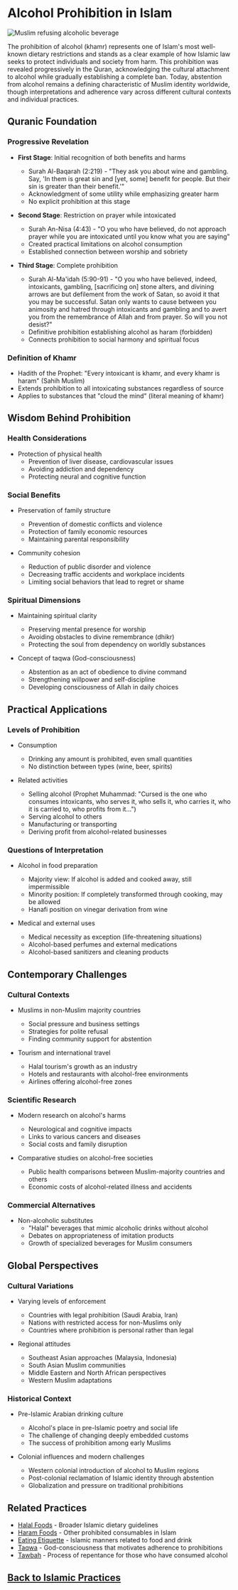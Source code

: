 # Alcohol Prohibition in Islam

![Muslim refusing alcoholic beverage](alcohol_prohibition.jpg)

The prohibition of alcohol (khamr) represents one of Islam's most well-known dietary restrictions and stands as a clear example of how Islamic law seeks to protect individuals and society from harm. This prohibition was revealed progressively in the Quran, acknowledging the cultural attachment to alcohol while gradually establishing a complete ban. Today, abstention from alcohol remains a defining characteristic of Muslim identity worldwide, though interpretations and adherence vary across different cultural contexts and individual practices.

## Quranic Foundation

### Progressive Revelation
- **First Stage**: Initial recognition of both benefits and harms
  - Surah Al-Baqarah (2:219) - "They ask you about wine and gambling. Say, 'In them is great sin and [yet, some] benefit for people. But their sin is greater than their benefit.'"
  - Acknowledgment of some utility while emphasizing greater harm
  - No explicit prohibition at this stage

- **Second Stage**: Restriction on prayer while intoxicated
  - Surah An-Nisa (4:43) - "O you who have believed, do not approach prayer while you are intoxicated until you know what you are saying"
  - Created practical limitations on alcohol consumption
  - Established connection between worship and sobriety

- **Third Stage**: Complete prohibition
  - Surah Al-Ma'idah (5:90-91) - "O you who have believed, indeed, intoxicants, gambling, [sacrificing on] stone alters, and divining arrows are but defilement from the work of Satan, so avoid it that you may be successful. Satan only wants to cause between you animosity and hatred through intoxicants and gambling and to avert you from the remembrance of Allah and from prayer. So will you not desist?"
  - Definitive prohibition establishing alcohol as haram (forbidden)
  - Connects prohibition to social harmony and spiritual focus

### Definition of Khamr
- Hadith of the Prophet: "Every intoxicant is khamr, and every khamr is haram" (Sahih Muslim)
- Extends prohibition to all intoxicating substances regardless of source
- Applies to substances that "cloud the mind" (literal meaning of khamr)

## Wisdom Behind Prohibition

### Health Considerations
- Protection of physical health
  - Prevention of liver disease, cardiovascular issues
  - Avoiding addiction and dependency
  - Protecting neural and cognitive function

### Social Benefits
- Preservation of family structure
  - Prevention of domestic conflicts and violence
  - Protection of family economic resources
  - Maintaining parental responsibility

- Community cohesion
  - Reduction of public disorder and violence
  - Decreasing traffic accidents and workplace incidents
  - Limiting social behaviors that lead to regret or shame

### Spiritual Dimensions
- Maintaining spiritual clarity
  - Preserving mental presence for worship
  - Avoiding obstacles to divine remembrance (dhikr)
  - Protecting the soul from dependency on worldly substances

- Concept of taqwa (God-consciousness)
  - Abstention as an act of obedience to divine command
  - Strengthening willpower and self-discipline
  - Developing consciousness of Allah in daily choices

## Practical Applications

### Levels of Prohibition
- Consumption
  - Drinking any amount is prohibited, even small quantities
  - No distinction between types (wine, beer, spirits)

- Related activities
  - Selling alcohol (Prophet Muhammad: "Cursed is the one who consumes intoxicants, who serves it, who sells it, who carries it, who it is carried to, who profits from it...")
  - Serving alcohol to others
  - Manufacturing or transporting
  - Deriving profit from alcohol-related businesses

### Questions of Interpretation
- Alcohol in food preparation
  - Majority view: If alcohol is added and cooked away, still impermissible
  - Minority position: If completely transformed through cooking, may be allowed
  - Hanafi position on vinegar derivation from wine

- Medical and external uses
  - Medical necessity as exception (life-threatening situations)
  - Alcohol-based perfumes and external medications
  - Alcohol-based sanitizers and cleaning products

## Contemporary Challenges

### Cultural Contexts
- Muslims in non-Muslim majority countries
  - Social pressure and business settings
  - Strategies for polite refusal
  - Finding community support for abstention

- Tourism and international travel
  - Halal tourism's growth as an industry
  - Hotels and restaurants with alcohol-free environments
  - Airlines offering alcohol-free zones

### Scientific Research
- Modern research on alcohol's harms
  - Neurological and cognitive impacts
  - Links to various cancers and diseases
  - Social costs and family disruption

- Comparative studies on alcohol-free societies
  - Public health comparisons between Muslim-majority countries and others
  - Economic costs of alcohol-related illness and accidents

### Commercial Alternatives
- Non-alcoholic substitutes
  - "Halal" beverages that mimic alcoholic drinks without alcohol
  - Debates on appropriateness of imitation products
  - Growth of specialized beverages for Muslim consumers

## Global Perspectives

### Cultural Variations
- Varying levels of enforcement
  - Countries with legal prohibition (Saudi Arabia, Iran)
  - Nations with restricted access for non-Muslims only
  - Countries where prohibition is personal rather than legal

- Regional attitudes
  - Southeast Asian approaches (Malaysia, Indonesia)
  - South Asian Muslim communities
  - Middle Eastern and North African perspectives
  - Western Muslim adaptations

### Historical Context
- Pre-Islamic Arabian drinking culture
  - Alcohol's place in pre-Islamic poetry and social life
  - The challenge of changing deeply embedded customs
  - The success of prohibition among early Muslims

- Colonial influences and modern challenges
  - Western colonial introduction of alcohol to Muslim regions
  - Post-colonial reclamation of Islamic identity through abstention
  - Globalization and pressure on traditional prohibitions

## Related Practices
- [Halal Foods](./halal.md) - Broader Islamic dietary guidelines
- [Haram Foods](./haram.md) - Other prohibited consumables in Islam
- [Eating Etiquette](./eating_etiquette.md) - Islamic manners related to food and drink
- [Taqwa](./taqwa.md) - God-consciousness that motivates adherence to prohibitions
- [Tawbah](./tawbah.md) - Process of repentance for those who have consumed alcohol

## [Back to Islamic Practices](./README.md)
